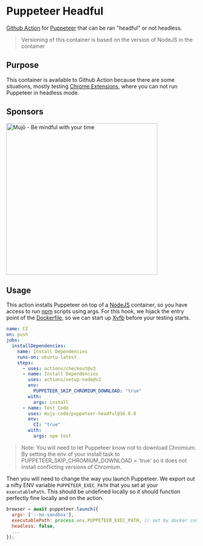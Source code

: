 # Puppeteer Headful

[Github Action](https://github.com/features/actions) for [Puppeteer](https://github.com/GoogleChrome/puppeteer) that can be ran "headful" or not headless.

> Versioning of this container is based on the version of NodeJS in the container

## Purpose

This container is available to Github Action because there are some situations, mostly testing [Chrome Extensions](https://pptr.dev/#?product=Puppeteer&version=v1.18.1&show=api-working-with-chrome-extensions), where you can not run Puppeteer in headless mode.

## Sponsors

<a href="https://chrome.google.com/webstore/detail/muj%C5%8D-be-mindful-of-your-t/pdhdkakfpnlcbipchahefkoaiohkehao" target="_blank"><img src="https://getmujo.com/api/og?name=Puppeteer%20Headful" alt="Mujō - Be mindful with your time" width="400px"></a>

## Usage

This action installs Puppeteer on top of a [NodeJS](https://nodejs.org) container, so you have access to run [npm](https://www.npmjs.com) scripts using args. For this hook, we hijack the entry point of the [Dockerfile](https://docs.docker.com/engine/reference/builder/), so we can start up [Xvfb](https://www.x.org/releases/X11R7.6/doc/man/man1/Xvfb.1.xhtml) before your testing starts.

```yaml
name: CI
on: push
jobs:
  installDependencies:
    name: Install Dependencies
    runs-on: ubuntu-latest
    steps:
      - uses: actions/checkout@v3
      - name: Install Dependencies
        uses: actions/setup-node@v2
        env:
          PUPPETEER_SKIP_CHROMIUM_DOWNLOAD: "true"
        with:
          args: install
      - name: Test Code
        uses: mujo-code/puppeteer-headful@16.6.0
        env:
          CI: "true"
        with:
          args: npm test
```

> Note: You will need to let Puppeteer know not to download Chromium. By setting the env of your install task to PUPPETEER_SKIP_CHROMIUM_DOWNLOAD = 'true' so it does not install conflicting versions of Chromium.

Then you will need to change the way you launch Puppeteer. We export out a nifty ENV variable `PUPPETEER_EXEC_PATH` that you set at your `executablePath`. This should be undefined locally so it should function perfectly fine locally and on the action.

```javascript
browser = await puppeteer.launch({
  args: ['--no-sandbox'],
  executablePath: process.env.PUPPETEER_EXEC_PATH, // set by docker container
  headless: false,
  ...
});
```
